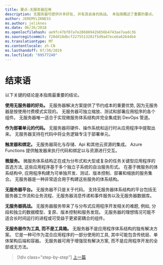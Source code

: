 ```yaml
---
title: 要点-无服务器应用
description: 无服务器可提供许多好处, 并有其自身的挑战。 本指南概述了重要的要点。
author: JEREMYLIKNESS
ms.author: jeliknes
ms.date: 06/26/2018
ms.openlocfilehash: ae9fc47bf07a7e28688942b856b4743ae7aadc36
ms.sourcegitcommit: f20dd18dbcf2275513281f5d9ad7ece6a62644b4
ms.translationtype: MT
ms.contentlocale: zh-CN
ms.lasthandoff: 07/30/2019
ms.locfileid: "69577240"
---
```

# <a name="conclusion"></a>结束语

以下关键的结论是本指南最重要的结论。

**使用无服务器的好处。** 无服务器解决方案提供了节约成本的重要优势, 因为无服务器是按使用付费模式实现的。 无服务器可独立缩放、测试和部署应用程序的各个组件。 无服务器唯一适合于实现微服务体系结构并完全集成到 DevOps 管道。

**作为部署单元的代码。** 无服务器将硬件、操作系统和运行时从应用程序中提取出来。 无服务器支持在代码中将业务逻辑专注于部署单元。

**触发器和绑定。** 无服务器简化与存储、Api 和其他云资源的集成。 Azure Functions 提供触发器来执行代码和绑定以与资源进行交互。

**微服务。** 微服务体系结构正在成为分布式和大型或复杂的任务关键型应用程序的首选方法, 这些应用程序基于多个独立子系统的自治服务形式。 在基于微服务的体系结构中, 应用程序构建为可单独开发、测试、版本控制、部署和缩放的服务集合。 无服务器是一种非常适合用于构建这些服务的体系结构。

**无服务器平台。** 无服务器不只是关于代码。 支持无服务器体系结构的平台包括无服务器工作流和业务流程、无服务器消息传递和事件服务以及无服务器数据库。

**无服务器挑战。** 无服务器服务带来了与分布式应用程序开发相关的难题, 例如, 分段和独立的数据模型、复原、版本控制和服务发现。 无服务器的理想情况可能不适合长时间运行的进程或可受益于更紧密耦合的组件。

**无服务器作为工具, 而不是工具箱。** 无服务器不是应用程序体系结构的独有解决方案。 它是一种可作为混合应用程序的一部分使用的工具, 其中可能包含传统层、单体架构后端和容器。 无服务器可用于增强现有解决方案, 而不是应用程序开发的全部或无方法。

>[!div class="step-by-step"]
>[上一篇](serverless-business-scenarios.md)
